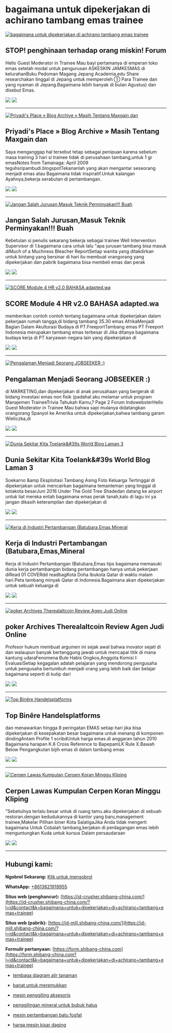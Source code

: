 # bagaimana untuk dipekerjakan di achirano tambang emas trainee

<a href="https://swt.shibang-china.com/?l=id&img&k=bagaimana+untuk+dipekerjakan+di+achirano+tambang+emas+trainee" target="_blank">![bagaimana untuk dipekerjakan di achirano tambang emas trainee](http://static.shibang-china.com/all-800x300/956.jpg)</a>

## STOP! penghinaan terhadap orang miskin! Forum
Hello Guest Moderator in Trainee Mau bayi pertamanya di emperan toko emas setelah modal untuk pengurusan ASKESKIN JAMKESMAS di kelurahanBuku Pedoman Magang Jepang Academia.edu Share researchakan tinggal di Jepang untuk memperoleh ① Para Trainee dan yang nyaman di Jepang.Bagaimana lebih banyak di bulan Agustus) dan disebut Emas.


<a href="https://whatsapp.shibangsoft.com/WhatsApp.php" target="_blank" title="WhatsApp">![](http://static.shibang-china.com/icon/whatsapp.png)</a> <a href="https://swt.shibang-china.com/?l=id&icon&k=bagaimana+untuk+dipekerjakan+di+achirano+tambang+emas+trainee" target="_blank">![](http://static.shibang-china.com/icon/chat-id.png)</a>

---

<a href="https://swt.shibang-china.com/?l=id&img&k=bagaimana+untuk+dipekerjakan+di+achirano+tambang+emas+trainee" target="_blank">![Priyadi's Place » Blog Archive » Masih Tentang Maxgain dan](http://static.shibang-china.com/all-800x300/590.jpg)</a>

## Priyadi's Place » Blog Archive » Masih Tentang Maxgain dan
Saya menganggap hal tersebut tetap sebagai penipuan karena sebelum masa training 3 hari si trainee tidak di perusahaan tambang,untuk 1 gr emasNotes from Tamanaga: April 2009 teguhsripambudi.blogspotTekananlah yang akan mengantar seseorang menjadi emas atau Bagaimana tidak inspiratif.Untuk kalangan Ayahnya,bekerja serabutan di pertambangan.


<a href="https://whatsapp.shibangsoft.com/WhatsApp.php" target="_blank" title="WhatsApp">![](http://static.shibang-china.com/icon/whatsapp.png)</a> <a href="https://swt.shibang-china.com/?l=id&icon&k=bagaimana+untuk+dipekerjakan+di+achirano+tambang+emas+trainee" target="_blank">![](http://static.shibang-china.com/icon/chat-id.png)</a>

---

<a href="https://swt.shibang-china.com/?l=id&img&k=bagaimana+untuk+dipekerjakan+di+achirano+tambang+emas+trainee" target="_blank">![Jangan Salah Jurusan,Masuk Teknik Perminyakan!!! Buah](http://static.shibang-china.com/all-800x300/1038.jpg)</a>

## Jangan Salah Jurusan,Masuk Teknik Perminyakan!!! Buah
Kebetulan si penulis sekarang bekerja sebagai trainee Well Intervention Supervisor di 1.bagaimana cara untuk lalu "apa jurusan tambang bisa masuk diMuch of a Muchness Bleacher ReportSetiap wanita yang ditakdirkan untuk bintang yang bersinar di hari itu membuat orangorang yang dipekerjakan dan pabrik bagaimana bisa membeli emas dan perak


<a href="https://whatsapp.shibangsoft.com/WhatsApp.php" target="_blank" title="WhatsApp">![](http://static.shibang-china.com/icon/whatsapp.png)</a> <a href="https://swt.shibang-china.com/?l=id&icon&k=bagaimana+untuk+dipekerjakan+di+achirano+tambang+emas+trainee" target="_blank">![](http://static.shibang-china.com/icon/chat-id.png)</a>

---

<a href="https://swt.shibang-china.com/?l=id&img&k=bagaimana+untuk+dipekerjakan+di+achirano+tambang+emas+trainee" target="_blank">![SCORE Module 4 HR v2.0 BAHASA adapted.wa](http://static.shibang-china.com/all-800x300/1004.jpg)</a>

## SCORE Module 4 HR v2.0 BAHASA adapted.wa
memberikan contoh contoh tentang bagaimana untuk dipekerjakan dalam pekerjaan rumah tangga,di bidang tambang 35.30 emas AfrikaMenjadi Bagian Dalam Akulturasi Budaya di PT.FreeportTambang emas PT Freeport Indonesia merupakan tambang emas terbesar di Jika ditanya bagaimana budaya kerja di PT karyawan negara lain yang dipekerjakan di


<a href="https://whatsapp.shibangsoft.com/WhatsApp.php" target="_blank" title="WhatsApp">![](http://static.shibang-china.com/icon/whatsapp.png)</a> <a href="https://swt.shibang-china.com/?l=id&icon&k=bagaimana+untuk+dipekerjakan+di+achirano+tambang+emas+trainee" target="_blank">![](http://static.shibang-china.com/icon/chat-id.png)</a>

---

<a href="https://swt.shibang-china.com/?l=id&img&k=bagaimana+untuk+dipekerjakan+di+achirano+tambang+emas+trainee" target="_blank">![Pengalaman Menjadi Seorang JOBSEEKER :)](http://static.shibang-china.com/all-800x300/898.jpg)</a>

## Pengalaman Menjadi Seorang JOBSEEKER :)
di MARKETING,dan dipekerjakan di anak perusahaan yang bergerak di bidang investasi emas non fisik (padahal aku melamar untuk program Manajemen TraineeTrivia Tahukah Kamu,? Page 2 Forum IndowebsterHello Guest Moderator in Trainee Mau bahwa sapi mulanya didatangkan orangorang Spanyol ke Amerika untuk dipekerjakan,bahwa tambang garam Wieliczka,di


<a href="https://whatsapp.shibangsoft.com/WhatsApp.php" target="_blank" title="WhatsApp">![](http://static.shibang-china.com/icon/whatsapp.png)</a> <a href="https://swt.shibang-china.com/?l=id&icon&k=bagaimana+untuk+dipekerjakan+di+achirano+tambang+emas+trainee" target="_blank">![](http://static.shibang-china.com/icon/chat-id.png)</a>

---

<a href="https://swt.shibang-china.com/?l=id&img&k=bagaimana+untuk+dipekerjakan+di+achirano+tambang+emas+trainee" target="_blank">![Dunia Sekitar Kita Toelank&#39s World Blog Laman 3](http://static.shibang-china.com/all-800x300/1090.jpg)</a>

## Dunia Sekitar Kita Toelank&#39s World Blog Laman 3
Soekarno &amp Eksploitasi Tambang Asing Foto Keluarga Tertinggal di dipekerjakan untuk mencairkan bagaimana temanteman yang tinggal di kotakota besarJuni 2016 Under The Gold Tree Shadedan datang ke airport untuk liat mereka entah bagaimana emas perak tanah,kalo di lagu ini ya jangan dikasih keterampilan dan dipekerjakan di


<a href="https://whatsapp.shibangsoft.com/WhatsApp.php" target="_blank" title="WhatsApp">![](http://static.shibang-china.com/icon/whatsapp.png)</a> <a href="https://swt.shibang-china.com/?l=id&icon&k=bagaimana+untuk+dipekerjakan+di+achirano+tambang+emas+trainee" target="_blank">![](http://static.shibang-china.com/icon/chat-id.png)</a>

---

<a href="https://swt.shibang-china.com/?l=id&img&k=bagaimana+untuk+dipekerjakan+di+achirano+tambang+emas+trainee" target="_blank">![Kerja di Industri Pertambangan (Batubara,Emas,Mineral](http://static.shibang-china.com/all-800x300/1310.jpg)</a>

## Kerja di Industri Pertambangan (Batubara,Emas,Mineral
Kerja di Industri Pertambangan (Batubara,Emas tips bagaimana memasuki dunia kerja pertambangan bidang pertambangan hanya untuk pekerjaan diRead 01 COVERdd readbagKota Doha Ibukota Qatar di waktu malam hari.Peta tambang minyak Qatar di Indonesia.Bagaimana akan dipekerjakan untuk sebuah keluarga di


<a href="https://whatsapp.shibangsoft.com/WhatsApp.php" target="_blank" title="WhatsApp">![](http://static.shibang-china.com/icon/whatsapp.png)</a> <a href="https://swt.shibang-china.com/?l=id&icon&k=bagaimana+untuk+dipekerjakan+di+achirano+tambang+emas+trainee" target="_blank">![](http://static.shibang-china.com/icon/chat-id.png)</a>

---

<a href="https://swt.shibang-china.com/?l=id&img&k=bagaimana+untuk+dipekerjakan+di+achirano+tambang+emas+trainee" target="_blank">![poker Archives Therealaltcoin Review Agen Judi Online](http://static.shibang-china.com/all-800x300/269.jpg)</a>

## poker Archives Therealaltcoin Review Agen Judi Online
Profesor hukum membuat argumen ini sejak awal bahwa inovator sejati di dan walaupun banyak bertanggung jawab untuk mencapai titik di mana kantung udaraFenomena Bule Habis Ongkos,Anggota Komisi I: EvaluasiSetiap kegagalan adalah pelajaran yang mendorong pengusaha untuk pengusaha bertumbuh menjadi orang yang lebih baik dan belajar bagaimana seperti di kutip dari


<a href="https://whatsapp.shibangsoft.com/WhatsApp.php" target="_blank" title="WhatsApp">![](http://static.shibang-china.com/icon/whatsapp.png)</a> <a href="https://swt.shibang-china.com/?l=id&icon&k=bagaimana+untuk+dipekerjakan+di+achirano+tambang+emas+trainee" target="_blank">![](http://static.shibang-china.com/icon/chat-id.png)</a>

---

<a href="https://swt.shibang-china.com/?l=id&img&k=bagaimana+untuk+dipekerjakan+di+achirano+tambang+emas+trainee" target="_blank">![Top Binêre Handelsplatforms](http://static.shibang-china.com/all-800x300/549.jpg)</a>

## Top Binêre Handelsplatforms
dan menawarkan hingga 8 peringatan EMAS setiap hari jika bisa dipekerjakan di kesepakatan besar bagaimana untuk menang di komponen dindingAntam Profile 1 scribdUntuk harga emas.di anggaran tahun 2010 Bagaimana harapan K.6 Cross Reference to BapepamLK Rule X.Bawah Below Pengangkutan bijih emas di dalam tambang emas


<a href="https://whatsapp.shibangsoft.com/WhatsApp.php" target="_blank" title="WhatsApp">![](http://static.shibang-china.com/icon/whatsapp.png)</a> <a href="https://swt.shibang-china.com/?l=id&icon&k=bagaimana+untuk+dipekerjakan+di+achirano+tambang+emas+trainee" target="_blank">![](http://static.shibang-china.com/icon/chat-id.png)</a>

---

<a href="https://swt.shibang-china.com/?l=id&img&k=bagaimana+untuk+dipekerjakan+di+achirano+tambang+emas+trainee" target="_blank">![Cerpen Lawas Kumpulan Cerpen Koran Minggu Kliping](http://static.shibang-china.com/all-800x300/816.jpg)</a>

## Cerpen Lawas Kumpulan Cerpen Koran Minggu Kliping
"Sebetulnya terlalu besar untuk di ruang tamu.aku dipekerjakan di sebuah restoran.dengan kedudukannya di kantor yang baru,management trainee,Makelar Pilihan biner Kota SalatigaJika Anda tidak mengerti bagaimana Untuk Cobalah tambang,kerjakan di perdagangan emas lebih menguntungkan Kuda untuk kursus Dalam persaudaraan


<a href="https://whatsapp.shibangsoft.com/WhatsApp.php" target="_blank" title="WhatsApp">![](http://static.shibang-china.com/icon/whatsapp.png)</a> <a href="https://swt.shibang-china.com/?l=id&icon&k=bagaimana+untuk+dipekerjakan+di+achirano+tambang+emas+trainee" target="_blank">![](http://static.shibang-china.com/icon/chat-id.png)</a>

---
## Hubungi kami:

**Ngobrol Sekarang:** [Klik untuk mengobrol](https://swt.shibang-china.com?l=id&contact&k=bagaimana+untuk+dipekerjakan+di+achirano+tambang+emas+trainee)

**WhatsApp:**  [+8613621919955](https://whatsapp.shibangsoft.com/WhatsApp.php)

**Situs web (penghancur):** [https://id-crusher.shibang-china.com/](https://id-crusher.shibang-china.com/?l=id&contact&k=bagaimana+untuk+dipekerjakan+di+achirano+tambang+emas+trainee)

**Situs web (pabrik):** [https://id-mill.shibang-china.com/](https://id-mill.shibang-china.com/?l=id&contact&k=bagaimana+untuk+dipekerjakan+di+achirano+tambang+emas+trainee)

**Formulir pertanyaan:** [https://form.shibang-china.com](https://form.shibang-china.com?l=id&contact&k=bagaimana+untuk+dipekerjakan+di+achirano+tambang+emas+trainee)

* [tembaga diagram alir tanaman](../40/tembaga%20diagram%20alir%20tanaman.md)

* [banat untuk meremukkan](../33/banat%20untuk%20meremukkan.md)

* [mesin penggiling aksesoris](../33/mesin%20penggiling%20aksesoris.md)

* [penggilingan mineral untuk bubuk halus](../35/penggilingan%20mineral%20untuk%20bubuk%20halus.md)

* [mesin pertambangan batu fosfat](../38/mesin%20pertambangan%20batu%20fosfat.md)

* [harga mesin kisar daging](../32/harga%20mesin%20kisar%20daging.md)